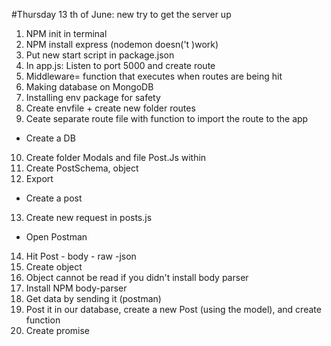 #Thursday 13 th of June: new try to get the server up
1. NPM init in terminal
2. NPM install express (nodemon doesn('t )work)
3. Put new start script in package.json
4. In app.js: Listen to port 5000 and create route 
5. Middleware= function that executes when routes are being hit
6. Making database on MongoDB
7. Installing env package for safety
8. Create envfile + create new folder routes
9. Ceate separate route file with function to import the route to the app

* Create a DB

10. Create folder Modals and file Post.Js within
11. Create PostSchema, object
12. Export

* Create a post

13. Create new request in posts.js

* Open Postman

14. Hit Post - body - raw -json
15. Create object
16. Object cannot be read if you didn't install body parser
17. Install NPM body-parser
18. Get data by sending it (postman)
19. Post it in our database, create a new Post (using the model), and create function
20. Create promise 
